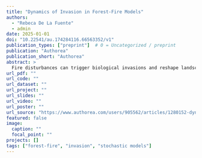 ```yaml
---
title: "Dynamics of Invasion in Forest-Fire Models"
authors:
  - "Rebeca De La Fuente"
  - admin
date: 2025-01-01
doi: "10.22541/au.174284116.66563352/v1"
publication_types: ["preprint"]  # 0 = Uncategorized / preprint
publication: "Authorea"
publication_short: "Authorea"
abstract: >
  Fire disturbances can trigger biological invasions and reshape landscapes. We develop a spatial stochastic model to analyze the invasion dynamics of fire-adapted species into regions with historically low fire occurrence. The model incorporates two key parameters that characterize positive feedback with fire: post-fire vegetation regrowth and fire spread rates. After fire events, rapid vegetation regrowth facilitates the expansion of invasive species, which in turn increases both fire frequency and intensity. Our results reveal a continuous transition toward native species extinction as fire disturbance becomes the dominant factor in system dynamics. The system shows the highest sensitivity to external fluctuations during this transition phase. Spatial heterogeneity significantly influences the dynamics: notably, native species face higher extinction risk when invasive species are concentrated in a single cluster compared to random spatial distribution. These findings emphasize how spatial patterns of invasion, combined with fire-vegetation feedback, can accelerate native species decline.
url_pdf: ""
url_code: ""
url_dataset: ""
url_project: ""
url_slides: ""
url_video: ""
url_poster: ""
url_source: "https://www.authorea.com/users/905562/articles/1280152-dynamics-of-invasion-in-forest-fire-models"
featured: false
image:
  caption: ""
  focal_point: ""
projects: []
tags: ["forest-fire", "invasion", "stochastic models"]
---
```

